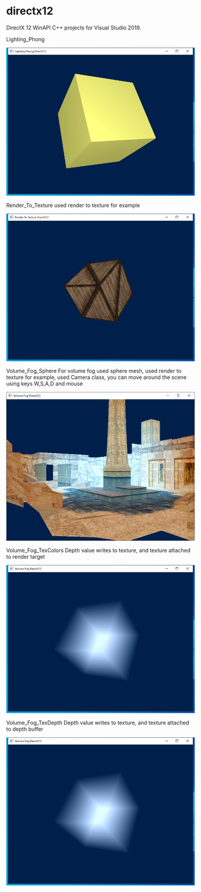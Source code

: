 # directx12

DirectX 12 WinAPI C++ projects for Visual Studio 2019.


Lighting_Phong

<img src="https://github.com/kurlyak/directx12/blob/main/pics/Lighting_Phong.png" alt="DirectX 12 Lighting Phong" width=600 />


Render_To_Texture used render to texture for example

<img src="https://github.com/kurlyak/directx12/blob/main/pics/Render_To_Texture.png" alt="DirectX 12 Render To Texture" width=600 />

Volume_Fog_Sphere For volume fog used sphere mesh, used render to texture for example, used Camera class, you can move around the scene using keys W,S,A,D and mouse

<img src="https://github.com/kurlyak/directx12/blob/main/pics/Volume_Fog_Sphere.png" alt="DirectX 12 Volume Fog" width=600 />


Volume_Fog_TexColors Depth value writes to texture, and texture attached to render target

<img src="https://github.com/kurlyak/directx12/blob/main/pics/Volume_Fog_TexColors.png" alt="DirectX 12 Volume Fog" width=600 />


Volume_Fog_TexDepth Depth value writes to texture, and texture attached to depth buffer

<img src="https://github.com/kurlyak/directx12/blob/main/pics/Volume_Fog_TexDepth.png" alt="DirectX 12 Volume Fog" width=600 />


